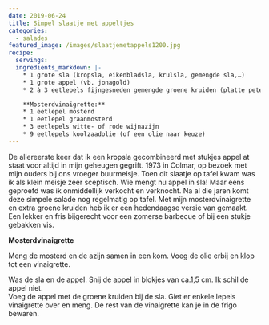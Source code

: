 ```yaml
---
date: 2019-06-24
title: Simpel slaatje met appeltjes
categories:
  - salades
featured_image: /images/slaatjemetappels1200.jpg
recipe:
  servings: 
  ingredients_markdown: |-
    * 1 grote sla (kropsla, eikenbladsla, krulsla, gemengde sla,…)
    * 1 grote appel (vb. jonagold)    * 2 à 3 eetlepels fijngesneden gemengde groene kruiden (platte peterselie, bieslook, koriander, basilicum,…)

    **Mosterdvinaigrette:**
    * 1 eetlepel mosterd
    * 1 eetlepel graanmosterd 
    * 3 eetlepels witte- of rode wijnazijn
    * 9 eetlepels koolzaadolie (of een olie naar keuze)
---
```

De allereerste keer dat ik een kropsla gecombineerd met stukjes appel at staat voor altijd in mijn geheugen gegrift.
1973 in Colmar, op bezoek met mijn ouders bij ons vroeger buurmeisje.
Toen dit slaatje op tafel kwam was ik als klein meisje zeer sceptisch.
Wie mengt nu appel in sla! 
Maar eens geproefd was ik onmiddellijk verkocht en verknocht.
Na al die jaren komt deze simpele salade nog regelmatig op tafel.
Met mijn mosterdvinaigrette en extra groene kruiden heb ik er een hedendaagse versie van gemaakt.
Een lekker en fris bijgerecht voor een zomerse barbecue of bij een stukje gebakken vis.



<!--more-->

**Mosterdvinaigrette**

Meng de mosterd en de azijn samen in een kom.
Voeg de olie erbij en klop tot een vinaigrette.  

Was de sla en de appel.
Snij de appel in blokjes van ca.1,5 cm. Ik schil de appel niet.  
Voeg de appel met de groene kruiden bij de sla. Giet er enkele lepels vinaigrette over en meng.
De rest van de vinaigrette kan je in de frigo bewaren.


